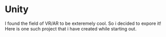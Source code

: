 # Unity
I found the field of VR/AR to be exteremely cool. So i decided to expore it! Here is one such project that i have created while starting out.  
